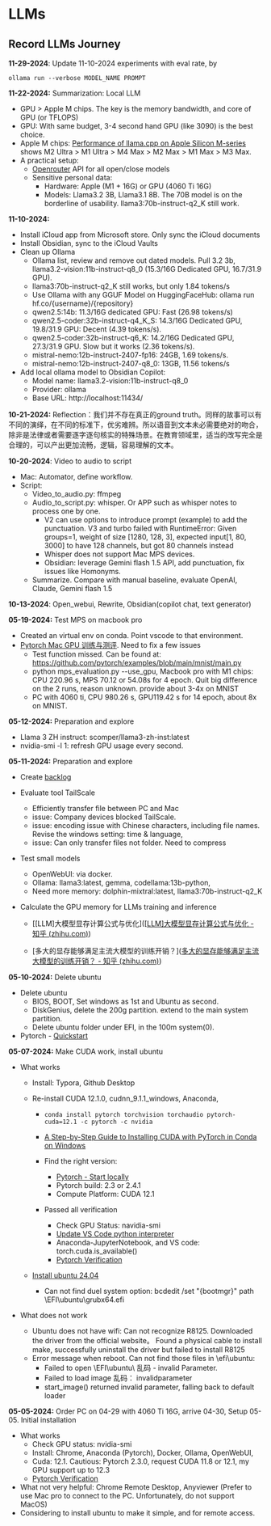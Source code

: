 # LLMs
## Record LLMs Journey

**11-29-2024**: Update 11-10-2024 experiments with eval rate, by 

`ollama run --verbose MODEL_NAME PROMPT`

**11-22-2024:** Summarization: Local LLM

- GPU > Apple M chips. The key is the memory bandwidth, and core of GPU (or TFLOPS)
- GPU: With same budget, 3-4 second hand GPU (like 3090) is the best choice. 
- Apple M chips: [Performance of llama.cpp on Apple Silicon M-series](https://github.com/ggerganov/llama.cpp/discussions/4167) shows M2 Ultra > M1 Ultra > M4 Max > M2 Max > M1 Max > M3 Max. 
- A practical setup: 
  - [Openrouter](https://openrouter.ai/) API for all open/close models
  - Sensitive personal data: 
    - Hardware: Apple (M1 + 16G) or GPU (4060 Ti 16G)
    - Models:  Llama3.2 3B, Llama3.1 8B. The 70B model is on the borderline of usability. llama3:70b-instruct-q2_K still work. 

**11-10-2024:** 

- Install iCloud app from Microsoft store. Only sync the iCloud documents 
- Install Obsidian, sync to the iCloud Vaults
- Clean up Ollama
  - Ollama list, review and remove out dated models. Pull 3.2 3b, llama3.2-vision:11b-instruct-q8_0 (15.3/16G Dedicated GPU, 16.7/31.9 GPU). 
  - llama3:70b-instruct-q2_K still works, but only 1.84 tokens/s
  - Use Ollama with any GGUF Model on HuggingFaceHub: ollama run hf.co/{username}/{repository}
  - qwen2.5:14b: 11.3/16G dedicated GPU: Fast (26.98 tokens/s) 
  - qwen2.5-coder:32b-instruct-q4_K_S:  14.3/16G Dedicated GPU, 19.8/31.9 GPU: Decent (4.39 tokens/s). 
  - qwen2.5-coder:32b-instruct-q6_K:  14.2/16G Dedicated GPU, 27.3/31.9 GPU. Slow but it works (2.36 tokens/s). 
  - mistral-nemo:12b-instruct-2407-fp16: 24GB, 1.69 tokens/s. 
  - mistral-nemo:12b-instruct-2407-q8_0: 13GB, 11.56 tokens/s
- Add local ollama model to Obsidian Copilot: 
  - Model name: llama3.2-vision:11b-instruct-q8_0
  - Provider: ollama
  - Base URL: http://localhost:11434/

**10-21-2024:** Reflection：我们并不存在真正的ground truth。同样的故事可以有不同的演绎，在不同的标准下，优劣难辨。所以语音到文本未必需要绝对的吻合，除非是法律或者需要逐字逐句核实的特殊场景。在教育领域里，适当的改写完全是合理的，可以产出更加流畅，逻辑，容易理解的文本。

**10-20-2024**: Video to audio to script

- Mac: Automator, define workflow. 
- Script: 
  - Video_to_audio.py: ffmpeg
  - Audio_to_script.py: whisper. Or APP such as whisper notes to process one by one. 
    - V2 can use options to introduce prompt (example) to add the punctuation. V3 and turbo failed with RuntimeError: Given groups=1, weight of size [1280, 128, 3], expected input[1, 80, 3000] to have 128 channels, but got 80 channels instead
    - Whisper does not support Mac MPS devices. 
    - Obsidian: leverage Gemini flash 1.5 API, add punctuation, fix issues like Homonyms. 
  - Summarize. Compare with manual baseline, evaluate OpenAI, Claude, Gemini flash 1.5

**10-13-2024**: Open_webui, Rewrite, Obsidian(copilot chat, text generator)

**05-19-2024:** Test MPS on macbook pro

- Created an virtual env on conda. Point vscode to that environment. 
- [Pytorch Mac GPU 训练与测评](https://zhuanlan.zhihu.com/p/517699916). Need to fix a few issues
  - Test function missed. Can be found at: https://github.com/pytorch/examples/blob/main/mnist/main.py
  - python mps_evaluation.py --use_gpu, Macbook pro with M1 chips: CPU 220.96 s, MPS 70.12 or 54.08s for 4 epoch. Quit big difference on the 2 runs, reason unknown.  provide about 3-4x on MNIST
  - PC with 4060 ti, CPU 980.26 s, GPU119.42 s for 14 epoch, about 8x on MNIST. 

**05-12-2024:** Preparation and explore

- Llama 3 ZH instruct: scomper/llama3-zh-inst:latest
- nvidia-smi -l 1: refresh GPU usage every second. 

**05-11-2024:** Preparation and explore

- Create [backlog](Backlog.md)
- Evaluate tool TailScale
  - Efficiently transfer file between PC and Mac
  - issue: Company devices blocked TailScale. 
  - issue: encoding issue with Chinese characters, including file names. Revise the windows setting: time & language, 
  - issue: Can only transfer files not folder. Need to compress

- Test small models
  - OpenWebUI: via docker. 
  - Ollama: llama3:latest, gemma, codellama:13b-python, 
  - Need more memory: dolphin-mixtral:latest, llama3:70b-instruct-q2_K

- Calculate the GPU memory for LLMs training and inference

  - [[LLM]大模型显存计算公式与优化]([[LLM\]大模型显存计算公式与优化 - 知乎 (zhihu.com)](https://zhuanlan.zhihu.com/p/687226668))

  - [多大的显存能够满足主流大模型的训练开销？]([多大的显存能够满足主流大模型的训练开销？ - 知乎 (zhihu.com)](https://www.zhihu.com/question/636721650))

**05-10-2024:** Delete ubuntu

- Delete ubuntu
  - BIOS, BOOT, Set windows as 1st and Ubuntu as second. 
  - DiskGenius, delete the 200g partition. extend to the main system partition. 
  - Delete ubuntu folder under EFI, in the 100m system(0). 
- Pytorch - [Quickstart](https://pytorch.org/tutorials/beginner/basics/quickstart_tutorial.html)

**05-07-2024:** Make CUDA work, install ubuntu

- What works
  - Install: Typora, Github Desktop
  
  - Re-install CUDA 12.1.0, cudnn_9.1.1_windows, Anaconda,
    
    - ```
      conda install pytorch torchvision torchaudio pytorch-cuda=12.1 -c pytorch -c nvidia
      ```
    
    - [A Step-by-Step Guide to Installing CUDA with PyTorch in Conda on Windows](https://medium.com/@harunijaz/a-step-by-step-guide-to-installing-cuda-with-pytorch-in-conda-on-windows-verifying-via-console-9ba4cd5ccbef)
    
    - Find the right version: 
      - [Pytorch - Start locally](https://pytorch.org/get-started/locally/)
      - Pytorch build: 2.3 or 2.4.1
      - Compute Platform: CUDA 12.1
    
    - Passed all verification
      - Check GPU Status: navidia-smi
      - [Update VS Code python interpreter](https://stackoverflow.com/questions/43351596/activating-anaconda-environment-in-vscode)
      - Anaconda-JupyterNotebook, and VS code: torch.cuda.is_available()
      - [Pytorch Verification](https://github.com/BAI-Yeqi/PyTorch-Verification/tree/master)
    
  - [Install ubuntu 24.04](https://www.minitool.com/partition-disk/install-ubuntu-on-windows-11.html)
    - Can not find duel system option: bcdedit /set "{bootmgr}" path \EFI\ubuntu\grubx64.efi
  
- What does not work
  - Ubuntu does not have wifi: Can not recognize R8125. Downloaded the driver from the official website。 Found a physical cable to install make, successfully uninstall the driver but failed to install R8125
  - Error message when reboot. Can not find those files in \efi\ubuntu: 
    - Failed to open \EFI\ubuntu\ 乱码 - invalid Parameter. 
    - Failed to load image 乱码： invalidparameter
    - start_image() returned invalid parameter, falling back to default loader

**05-05-2024:** Order PC on 04-29 with 4060 Ti 16G, arrive 04-30, Setup 05-05. Initial installation

- What works
  - Check GPU status: nvidia-smi
  - Install: Chrome, Anaconda (Pytorch), Docker, Ollama, OpenWebUI, 
  - Cuda: 12.1.  Cautious: Pytorch 2.3.0, request CUDA 11.8 or 12.1, my GPU support up to 12.3 
  - [Pytorch Verification](https://github.com/BAI-Yeqi/PyTorch-Verification/tree/master)
- What not very helpful: Chrome Remote Desktop, Anyviewer (Prefer to use Mac pro to connect to the PC. Unfortunately, do not support MacOS)
- Considering to install ubuntu to make it simple, and for remote access. 